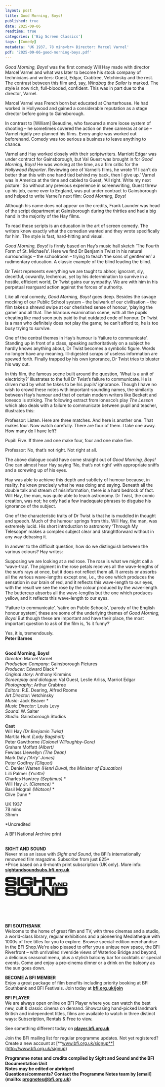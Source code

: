 ```yaml
---
layout: post
title: Good Morning, Boys!
published: true
date: 2025-09-06
readtime: true
categories: ['Big Screen Classics']
tags: [Comedy]
metadata: 'UK 1937, 78 mins<br> Director: Marcel Varnel'
pdf: '2025-09-06-good-morning-boys.pdf'
---
```


_Good Morning, Boys!_ was the first comedy Will Hay made with director Marcel Varnel and what was later to become his stock company of technicians and writers: Guest, Edgar, Crabtree, Vetchinsky and the rest. The contrast between this film and, say, _Windbag the Sailor_ is marked. The style is now rich, full-blooded, confident. This was in part due to the director, Varnel.

Marcel Varnel was French born but educated at Charterhouse. He had worked in Hollywood and gained a considerable reputation as a stage director before going to Gainsborough.

In contrast to [William] Beaudine, who favoured a more loose system of shooting – he sometimes covered the action on three cameras at once – Varnel rigidly pre-planned his films. Every angle was worked out beforehand. Comedy was too serious a business to leave anything to chance.

Varnel and Hay worked closely with their scriptwriters. Marriott Edgar was under contract for Gainsborough, but Val Guest was brought in for _Good Morning, Boys!_ He was working at the time, as a film critic for the _Hollywood Reporter_. Reviewing one of Varnel’s films, he wrote ‘If I can’t do better than this with one hand tied behind my back, then I give up.’ Varnel was in America at the time and cabled to Guest, ‘All right. Write my next picture.’ So without any previous experience in screenwriting, Guest threw up his job, came over to England, was put under contract to Gainsborough and helped to write Varnel’s next film: _Good Morning, Boys!_

Although his name does not appear on the credits, Frank Launder was head of the script department at Gainsborough during the thirties and had a big hand in the majority of the Hay films.

To read these scripts is an education in the art of screen comedy. The writers knew exactly what the comedian wanted and they wrote specifically for him. The style is fast, hard-hitting and visual.

_Good Morning, Boys!_ is firmly based on Hay’s music hall sketch ‘The Fourth Form of St. Michael’s’. Here we find Dr Benjamin Twist in his natural surroundings – the schoolroom – trying to teach ‘the sons of gentlemen’ a rudimentary education. A classic example of the blind leading the blind.

Dr Twist represents everything we are taught to abhor; ignorant, sly, deceitful, cowardly, lecherous, yet by his determination to survive in a hostile, efficient world, Dr Twist gains our sympathy. We are with him in his perpetual rearguard action against the forces of authority.

Like all real comedy, _Good Morning, Boys!_ goes deep. Besides the savage mocking of our Public School system – the bulwark of our civilisation – the film takes a shrewd swipe at our cherished sense of honour, ‘playing the game’ and all that. The hilarious examination scene, with all the pupils cheating like mad soon puts paid to that outdated code of honour. Dr Twist is a man who definitely does not play the game; he can’t afford to, he is too busy trying to survive.

One of the central themes in Hay’s humour is ‘failure to communicate’. Standing up in front of a class, speaking authoritatively on a subject he hardly knows anything about, Dr Twist becomes a symbolic figure. Words no longer have any meaning. Ill-digested scraps of useless information are spewed forth. Finally trapped by his own ignorance, Dr Twist tries to bluster his way out.

In this film, the famous scene built around the question, ‘What is a unit of electricity?’ illustrates to the full Dr Twist’s failure to communicate. He is driven mad by what he takes to be his pupils’ ignorance. Though I have no wish to crowd these notes with important-sounding names, the similarity between Hay’s humour and that of certain modern writers like Beckett and lonesco is striking. The following extract from lonesco’s play _The Lesson_ which also deals with a failure to communicate between pupil and teacher, illustrates this:

Professor: Listen. Here are three matches. And here is another one. That makes four. Now watch carefully. There are four of them. I take one away. How many do I have left?

Pupil: Five. If three and one make four, four and one make five.

Professor: No, that’s not right. Not right at all.

The above dialogue could have come straight out of _Good Morning, Boys!_ One can almost hear Hay saying ‘No, that’s not right’ with appropriate sniffs and a screwing up of his eyes.

Hay was able to achieve this depth and subtlety of humour because, in reality, he knew precisely what he was doing and saying. Beneath all the double talk and stream of misinformation, there is a hard bedrock of fact. Will Hay, the man, was quite able to teach astronomy. Dr Twist, the comic creation, was not; he only had a few inadequate phrases to disguise his ignorance of the subject.

One of the characteristic traits of Dr Twist is that he is muddled in thought and speech. Much of the humour springs from this. Will Hay, the man, was extremely lucid. His short introduction to astronomy ‘Through My Telescope’ makes a complex subject clear and straightforward without in any way debasing it.

In answer to the difficult question, how do we distinguish between the various colours? Hay writes:

Supposing we are looking at a red rose. The rose is what we might call a ‘wave-trap’. The pigment in the rose petals receives all the wave-lengths of the sun’s rays at once, but it does not reflect them all. It arrests or absorbs all the various wave-lengths except one, i.e., the one which produces the sensation in our brain of red, and it reflects this wave-length to our eyes, with the result we see the rose by the colour produced by the wave-length. The buttercup absorbs all the wave-lengths but the one which produces yellow, and it reflects this wave-length to our eyes.

‘Failure to communicate’, ‘satire on Public Schools’, ‘parody of the English honour system’, these are some of the underlying themes of _Good Morning, Boys!_ But though these are important and have their place, the most important question to ask of the film is, ‘Is it funny?’

Yes, it is, tremendously.  
**Peter Barnes**
<br><br>

**Good Morning, Boys!**  
_Director_: Marcel Varnel  
_Production Company_: Gainsborough Pictures  
_Producer_: Edward Black *  
_Original story_: Anthony Kimmins  
_Screenplay and dialogue_: Val Guest,  Leslie Arliss, Marriot Edgar  
_Photography_: Arthur Crabtree  
_Editors_: R.E. Dearing, Alfred Roome  
_Art Director_: Vetchinsky  
_Music_: Jack Beaver *  
_Music Director_: Louis Levy  
_Sound_: W. Salter  
_Studio_: Gainsborough Studios

**Cast**  
Will Hay _(Dr Benjamin Twist)_  
Martita Hunt _(Lady Bagshott)_  
Peter Gawthorne _(Colonel Willoughby-Gore)_  
Graham Moffatt _(Albert)_  
Fewlass Llewellyn _(The Dean)_  
Mark Daly _(‘Arty’ Jones)_  
Peter Godfrey _(Cliquot)_  
C. Denier Warren _(Henri Duval, the Minister of Education)_  
Lilli Palmer _(Yvette)_  
Charles Hawtrey _(Septimus)_ *  
Will Hay Jr. _(Clarence)_ *  
Basil Mcgrail _(Watson)_ *  
Clive Dunn  *

UK 1937  
78 mins  
35mm

*Uncredited

A BFI National Archive print
<br><br>

**SIGHT AND SOUND**<br>
Never miss an issue with _Sight and Sound_, the BFI’s internationally renowned film magazine. Subscribe from just £25*<br>
*Price based on a 6-month print subscription (UK only). More info: [**sightandsoundsubs.bfi.org.uk**](https://sightandsoundsubs.bfi.org.uk/subscribe)

<img style="float: left;" src="/img/sight-and-sound.jpg" width="40%" height="40%"><br><br><br><br><br><br><br><br>

**BFI SOUTHBANK**  
Welcome to the home of great film and TV, with three cinemas and a studio, a world-class library, regular exhibitions and a pioneering Mediatheque with 1000s of free titles for you to explore. Browse special-edition merchandise in the BFI Shop.We&#39;re also pleased to offer you a unique new space, the BFI Riverfront – with unrivalled riverside views of Waterloo Bridge and beyond, a delicious seasonal menu, plus a stylish balcony bar for cocktails or special events. Come and enjoy a pre-cinema dinner or a drink on the balcony as the sun goes down.  

**BECOME A BFI MEMBER**  
Enjoy a great package of film benefits including priority booking at BFI Southbank and BFI Festivals. Join today at [**bfi.org.uk/join**](http://www.bfi.org.uk/join)  

**BFI PLAYER**  
 We are always open online on BFI Player where you can watch the best new, cult &amp; classic cinema on demand. Showcasing hand-picked landmark British and independent titles, films are available to watch in three distinct ways: Subscription, Rentals &amp; Free to view.  

See something different today on [**player.bfi.org.uk**](https://player.bfi.org.uk)  

Join the BFI mailing list for regular programme updates. Not yet registered? Create a new account at [**www.bfi.org.uk/signup**](http://www.bfi.org.uk/signup)

**Programme notes and credits compiled by Sight and Sound and the BFI Documentation Unit  
Notes may be edited or abridged  
Questions/comments? Contact the Programme Notes team by [email](mailto: prognotes@bfi.org.uk)**

<!--stackedit_data:
eyJoaXN0b3J5IjpbLTExMTM2NzA1MzhdfQ==
-->
